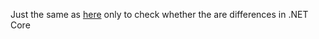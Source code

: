 Just the same as [here](https://github.com/eBerdnA/ExploBitmask) only to check whether the are differences in .NET Core
